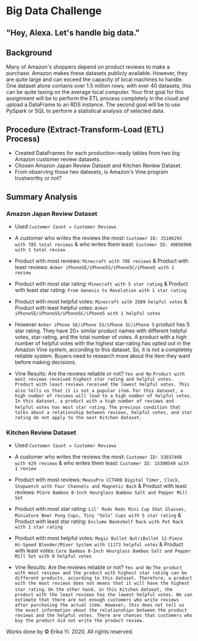 # Big Data Challenge

## "Hey, Alexa. Let's handle big data."

## Background
Many of Amazon's shoppers depend on product reviews to make a purchase. Amazon makes these datasets publicly available. However, they are quite large and can exceed the capacity of local machines to handle. One dataset alone contains over 1.5 million rows; with over 40 datasets, this can be quite taxing on the average local computer. Your first goal for this assignment will be to perform the ETL process completely in the cloud and upload a DataFrame to an RDS instance. The second goal will be to use PySpark or SQL to perform a statistical analysis of selected data.



## Procedure (Extract-Transform-Load (ETL) Process)
* Created DataFrames for each production-ready tables from two big Amazon customer review datasets. 
* Chosen Amazon Japan Review Dataset and Kitchen Review Dataset.
* From observing those two datasets, is Amazon's Vine program trustworthy or not? 



## Summary Analysis 


### Amazon Japan Review Dataset 

* Used `Customer Count = Customer Reviews`

* A customer who writes the reviews the most: `Customer ID: 35106293 with 785 total reviews` & who writes them least: `Customer ID: 49056960 with 1 total review`

* Product with most reviews: `Minecraft with 785 reviews` & Product with least reviews: `Anker iPhoneSE/iPhone5S/iPhone5C/iPhone5 with 1 review`

* Product with most star rating: `Minecraft with 5 star rating` & Product with least star rating: `From Genesis to Revelation with 1 star rating`

* Product with most helpful votes: `Minecraft with 2589 helpful votes` & Product with least helpful votes: `Anker iPhoneSE/iPhone5S/iPhone5C/iPhone5 with 1 helpful votes`

* However `Anker iPhone SE/iPhone 5S/iPhone 5C/iPhone 5` product has 5 star rating. They have 20+ similar product names with different helpful votes, star-rating, and the total number of votes. A product with a high number of helpful votes with the highest star-rating has opted out in the Amazon Vine system, according to this dataset. So, it is not a completely reliable system. Buyers need to research more about the item they want before making decisions. 

* Vine Results: Are the reviews reliable or not? 
`Yes and No` 
`Product with most reviews received highest star rating and helpful votes.` 
`Product with least reviews received the lowest helpful votes. This also tells us that it is not a popular item.`
`For this dataset, a high number of reviews will lead to a high number of helpful votes.`
`In this dataset, a product with a high number of reviews and helpful votes has most star rating.`
`The previous condition that talks about a relationship between reviews, helpful votes, and star rating do not apply to the next Kitchen dataset.`



### Kitchen Review Dataset 

* Used `Customer Count = Customer Reviews`

* A customer who writes the reviews the most: `Customer ID: 53037408 with 429 reviews` & who writes them least: `Customer ID: 15390549 with 1 review`

* Product with most reviews: `MeasuPro CCT400 Digital Timer, Clock, Stopwatch with Four Channels and Magnetic Back` & Product with least reviews: `PCore Bamboo 8-Inch Hourglass Bamboo Salt and Pepper Mill Set`

* Product with most star rating: `Lil' Reds Reds Mini Cup Shot Glasses, Miniature Beer Pong Cups, Tiny "Solo" Cups with 5 star rating` & Product with least star rating: `Enclume Bookshelf Rack with Pot Rack with 1 star rating`

* Product with most helpful votes: `Magic Bullet NutriBullet 12-Piece Hi-Speed Blender/Mixer System with 11173 helpful votes` & Product with least votes: `Core Bamboo 8-Inch Hourglass Bamboo Salt and Pepper Mill Set with 0 helpful votes` 

* Vine Results: Are the reviews reliable or not? 
`Yes and No` 
`The product with most reviews and the product with highest star rating can be different products, according to this dataset. Therefore, a product with the most reviews does not means that it will have the highest star rating.` 
`On the other hand, in this Kitchen dataset, the product with the least reviews has the lowest helpful votes. We can estimate that there are not enough customers who write reviews after purchasing the actual item. However, this does not tell us the exact information about the relationships between the product reviews and the helpful votes. There are chances that customers who buy the product did not write the product review.`





Works done by © Erika Yi. 2020. All rights reserved.